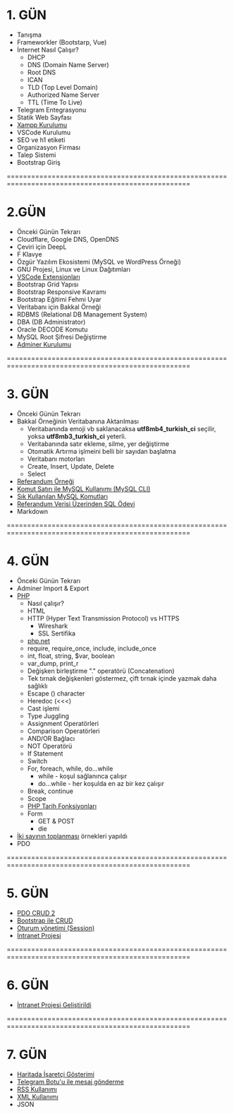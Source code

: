# 1. GÜN

- Tanışma
- Frameworkler (Bootstarp, Vue)
- İnternet Nasıl Çalışır?
  - DHCP
  - DNS (Domain Name Server)
  - Root DNS
  - ICAN
  - TLD (Top Level Domain)
  - Authorized Name Server
  - TTL (Time To Live)
- Telegram Entegrasyonu
- Statik Web Sayfası
- [Xampp Kurulumu](https://github.com/OsmanKAYI/php_mysql_notlari/blob/main/konular/konu.ilk.yapilacaklar.md#xampp-i%CC%87ndirilmesi-ve-kurulmas%C4%B1)
- VSCode Kurulumu
- SEO ve h1 etiketi
- Organizasyon Firması
- Talep Sistemi
- Bootstrap Giriş

===================================================================================================

# 2.GÜN

- Önceki Günün Tekrarı
- Cloudflare, Google DNS, OpenDNS
- Çeviri için DeepL
- F Klavye
- Özgür Yazılım Ekosistemi (MySQL ve WordPress Örneği)
- GNU Projesi, Linux ve Linux Dağıtımları
- [VSCode Extensionları](https://github.com/OsmanKAYI/php_mysql_notlari/blob/main/konular/konu.vscode.extensions.settings.md)
- Bootstrap Grid Yapısı
- Bootstrap Responsive Kavramı
- Bootstrap Eğitimi Fehmi Uyar
- Veritabanı için Bakkal Örneği
- RDBMS (Relational DB Management System)
- DBA (DB Administrator)
- Oracle DECODE Komutu
- MySQL Root Şifresi Değiştirme
- [Adminer Kurulumu](https://github.com/OsmanKAYI/php_mysql_notlari/blob/main/konular/konu.ilk.yapilacaklar.md#mysql-y%C3%B6netimi-i%C3%A7in-adminer-program%C4%B1-kurulumu)

===================================================================================================

# 3. GÜN

- Önceki Günün Tekrarı
- Bakkal Örneğinin Veritabanına Aktarılması
  - Veritabanında emoji vb saklanacaksa **utf8mb4_turkish_ci** seçilir, yoksa **utf8mb3_turkish_ci** yeterli.
  - Veritabanında satır ekleme, silme, yer değiştirme
  - Otomatik Artırma işlmeini belli bir sayıdan başlatma
  - Veritabanı motorları
  - Create, Insert, Update, Delete
  - Select
- [Referandum Örneği](https://github.com/OsmanKAYI/php_mysql_notlari/blob/main/ornek.veritabanlari/referandum.sql)
- [Komut Satırı ile MySQL Kullanımı (MySQL CLI)](https://github.com/OsmanKAYI/php_mysql_notlari/blob/main/konular/konu.mysql.cli.md)
- [Sık Kullanılan MySQL Komutları](https://github.com/OsmanKAYI/php_mysql_notlari/blob/main/konular/konu.mysql.ozet.md)
- [Referandum Verisi Üzerinden SQL Ödevi](https://github.com/OsmanKAYI/php_mysql_notlari/blob/main/konular/konu.sql.odev.md)
- Markdown

===================================================================================================

# 4. GÜN

- Önceki Günün Tekrarı
- Adminer Import & Export
- [PHP](https://www.phptutorial.net/php-tutorial/what-is-php/)
  - Nasıl çalışır?
  - HTML
  - HTTP (Hyper Text Transmission Protocol) vs HTTPS
    - Wireshark
    - SSL Sertifika
  - [php.net](https://www.php.net)
  - require, require_once, include, include_once
  - int, float, string, $var, boolean
  - var_dump, print_r
  - Değişken birleştirme "." operatörü (Concatenation)
  - Tek tırnak değişkenleri göstermez, çift tırnak içinde yazmak daha sağlıklı
  - Escape (\) character
  - Heredoc (<<<)
  - Cast işlemi
  - Type Juggling
  - Assignment Operatörleri
  - Comparison Operatörleri
  - AND/OR Bağlacı
  - NOT Operatörü
  - If Statement
  - Switch
  - For, foreach, while, do...while
    - while - koşul sağlanınca çalışır
    - do...while - her koşulda en az bir kez çalışır
  - Break, continue
  - Scope
  - [PHP Tarih Fonksiyonları](https://github.com/OsmanKAYI/php_mysql_notlari/blob/main/konular/konu.date.md)
  - Form
    - GET & POST
    - die
- [İki sayının toplanması](https://github.com/OsmanKAYI/php_mysql_notlari/tree/main/ornekler/toplama) örnekleri yapıldı
- PDO

===================================================================================================

# 5. GÜN

- [PDO CRUD 2](https://github.com/OsmanKAYI/php_mysql_notlari/blob/main/ornekler/PDO_2)
- [Bootstrap ile CRUD](https://github.com/OsmanKAYI/php_mysql_notlari/blob/main/ornekler/bootstrap-php-mysql-crud)
- [Oturum yönetimi (Session)](https://github.com/OsmanKAYI/php_mysql_notlari/blob/main/konular/konu.session.md)
- [İntranet Projesi](https://github.com/OsmanKAYI/php_mysql_notlari/tree/main/ornekler/intranet_projesi)

===================================================================================================

# 6. GÜN

- [İntranet Projesi Geliştirildi](https://github.com/OsmanKAYI/php_mysql_notlari/tree/main/ornekler/intranet_projesi)

===================================================================================================

# 7. GÜN

- [Haritada İşaretçi Gösterimi](./konular/konu.harita.md)
- [Telegram Botu'u ile mesaj gönderme](./konular/konu.telegram.md)
- [RSS Kullanımı](./ornekler/rss/)
- [XML Kullanımı](./ornekler/xml/)
- JSON
